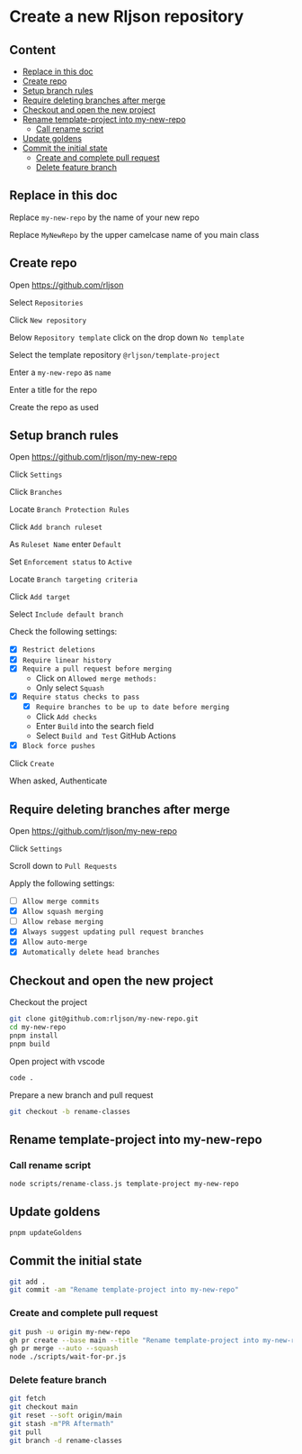 <!--
@license
Copyright (c) 2025 Rljson

Use of this source code is governed by terms that can be
found in the LICENSE file in the root of this package.
-->

# Create a new Rljson repository

## Content <!-- omit in toc -->

- [Replace in this doc](#replace-in-this-doc)
- [Create repo](#create-repo)
- [Setup branch rules](#setup-branch-rules)
- [Require deleting branches after merge](#require-deleting-branches-after-merge)
- [Checkout and open the new project](#checkout-and-open-the-new-project)
- [Rename template-project into my-new-repo](#rename-template-project-into-my-new-repo)
  - [Call rename script](#call-rename-script)
- [Update goldens](#update-goldens)
- [Commit the initial state](#commit-the-initial-state)
  - [Create and complete pull request](#create-and-complete-pull-request)
  - [Delete feature branch](#delete-feature-branch)

## Replace in this doc

Replace `my-new-repo` by the name of your new repo

Replace `MyNewRepo` by the upper camelcase name of you main class

## Create repo

Open <https://github.com/rljson>

Select `Repositories`

Click `New repository`

Below `Repository template` click on the drop down `No template`

Select the template repository `@rljson/template-project`

Enter a `my-new-repo` as `name`

Enter a title for the repo

Create the repo as used

## Setup branch rules

Open <https://github.com/rljson/my-new-repo>

Click `Settings`

Click `Branches`

Locate `Branch Protection Rules`

Click `Add branch ruleset`

As `Ruleset Name` enter `Default`

Set `Enforcement status` to `Active`

Locate `Branch targeting criteria`

Click `Add target`

Select `Include default branch`

Check the following settings:

- [x] `Restrict deletions`
- [x] `Require linear history`
- [x] `Require a pull request before merging`
  - Click on `Allowed merge methods:`
  - Only select `Squash`
- [x] `Require status checks to pass`
  - [x] `Require branches to be up to date before merging`
  - Click `Add checks`
  - Enter `Build` into the search field
  - Select `Build and Test` GitHub Actions
- [x] `Block force pushes`

Click `Create`

When asked, Authenticate

## Require deleting branches after merge

Open <https://github.com/rljson/my-new-repo>

Click `Settings`

Scroll down to `Pull Requests`

Apply the following settings:

- [ ] `Allow merge commits`
- [x] `Allow squash merging`
- [ ] `Allow rebase merging`
- [x] `Always suggest updating pull request branches`
- [x] `Allow auto-merge`
- [x] `Automatically delete head branches`

## Checkout and open the new project

Checkout the project

```bash
git clone git@github.com:rljson/my-new-repo.git
cd my-new-repo
pnpm install
pnpm build
```

Open project with vscode

```bash
code .
```

Prepare a new branch and pull request

```bash
git checkout -b rename-classes
```

## Rename template-project into my-new-repo

### Call rename script

```bash
node scripts/rename-class.js template-project my-new-repo
```

## Update goldens

```bash
pnpm updateGoldens
```

## Commit the initial state

```bash
git add .
git commit -am "Rename template-project into my-new-repo"
```

### Create and complete pull request

```bash
git push -u origin my-new-repo
gh pr create --base main --title "Rename template-project into my-new-repo" --body " "
gh pr merge --auto --squash
node ./scripts/wait-for-pr.js
```

### Delete feature branch

```bash
git fetch
git checkout main
git reset --soft origin/main
git stash -m"PR Aftermath"
git pull
git branch -d rename-classes
```
